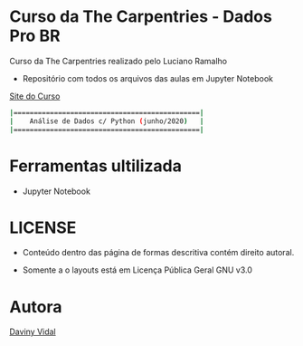# Curso da The Carpentries - Dados Pro BR

Curso da The Carpentries realizado pelo Luciano Ramalho

* Repositório com todos os arquivos das aulas em Jupyter Notebook
  
[Site do Curso](https://dadosprobr.github.io/python-novice-inflammation/index.html)
  
```bash
|==============================================|
|    Análise de Dados c/ Python (junho/2020)   |
|==============================================|
```

# Ferramentas ultilizada

* Jupyter Notebook
  
# LICENSE
* Conteúdo dentro das página de formas descritiva contém direito autoral.

* Somente a o layouts está em Licença Pública Geral GNU v3.0

# Autora
[Daviny Vidal](http://davinyvidal.github.io)


